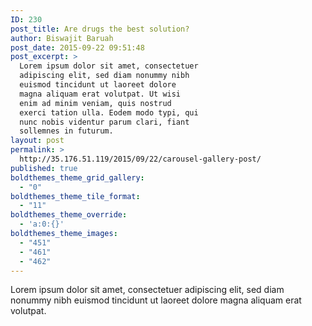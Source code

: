 ```yaml
---
ID: 230
post_title: Are drugs the best solution?
author: Biswajit Baruah
post_date: 2015-09-22 09:51:48
post_excerpt: >
  Lorem ipsum dolor sit amet, consectetuer
  adipiscing elit, sed diam nonummy nibh
  euismod tincidunt ut laoreet dolore
  magna aliquam erat volutpat. Ut wisi
  enim ad minim veniam, quis nostrud
  exerci tation ulla. Eodem modo typi, qui
  nunc nobis videntur parum clari, fiant
  sollemnes in futurum.
layout: post
permalink: >
  http://35.176.51.119/2015/09/22/carousel-gallery-post/
published: true
boldthemes_theme_grid_gallery:
  - "0"
boldthemes_theme_tile_format:
  - "11"
boldthemes_theme_override:
  - 'a:0:{}'
boldthemes_theme_images:
  - "451"
  - "461"
  - "462"
---
```

Lorem ipsum dolor sit amet, consectetuer adipiscing elit, sed diam nonummy nibh euismod tincidunt ut laoreet dolore magna aliquam erat volutpat.